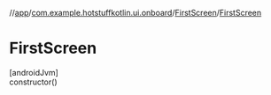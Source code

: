 //[app](../../../index.md)/[com.example.hotstuffkotlin.ui.onboard](../index.md)/[FirstScreen](index.md)/[FirstScreen](-first-screen.md)

# FirstScreen

[androidJvm]\
constructor()
